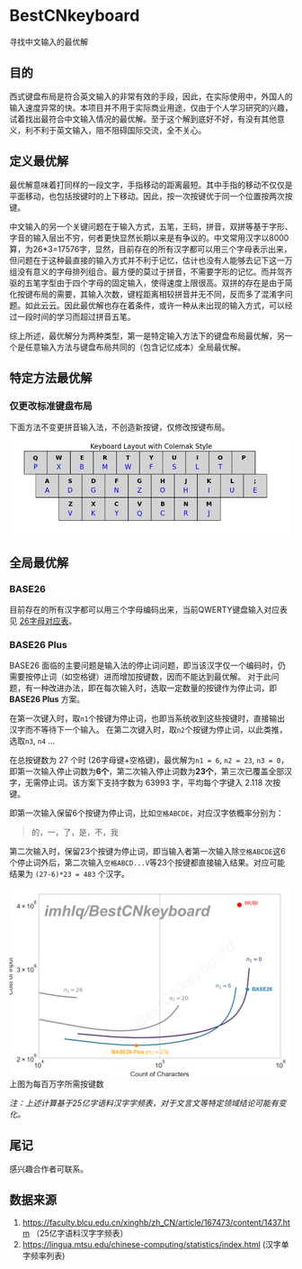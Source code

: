 # BestCNkeyboard
寻找中文输入的最优解

## 目的
西式键盘布局是符合英文输入的非常有效的手段，因此，在实际使用中，外国人的输入速度异常的快。本项目并不用于实际商业用途，仅由于个人学习研究的兴趣，试着找出最符合中文输入情况的最优解。至于这个解到底好不好，有没有其他意义，利不利于英文输入，阻不阻碍国际交流，全不关心。

## 定义最优解

最优解意味着打同样的一段文字，手指移动的距离最短。其中手指的移动不仅仅是平面移动，也包括按键时的上下移动。因此，按一次按键优于同一个位置按两次按键。

中文输入的另一个关键问题在于输入方式，五笔，王码，拼音，双拼等基于字形、字音的输入层出不穷，何者更快显然长期以来是有争议的。中文常用汉字以8000算，为26\*3=17576字，显然，目前存在的所有汉字都可以用三个字母表示出来，但问题在于这种最直接的输入方式并不利于记忆，估计也没有人能够去记下这一万组没有意义的字母排列组合。最方便的莫过于拼音，不需要字形的记忆。而并驾齐驱的五笔字型由于四个字母的固定输入，使得速度上限很高。双拼的存在是由于简化按键布局的需要，其输入次数，键程距离相较拼音并无不同，反而多了混淆字问题。如此云云。因此最优解也存在着条件，或许一种从未出现的输入方式，可以经过一段时间的学习而超过拼音五笔。

综上所述，最优解分为两种类型，第一是特定输入方法下的键盘布局最优解，另一个是任意输入方法与键盘布局共同的（包含记忆成本）全局最优解。

## 特定方法最优解

### 仅更改标准键盘布局

下面方法不变更拼音输入法，不创造新按键，仅修改按键布局。

![图一](./colemak_keyboard_layout.png)

## 全局最优解

### BASE26

目前存在的所有汉字都可以用三个字母编码出来，当前QWERTY键盘输入对应表见 [26字母对应表](./base26_characters.csv)。

### BASE26 Plus

BASE26 面临的主要问题是输入法的停止词问题，即当该汉字仅一个编码时，仍需要按停止词（如空格键）进而增加按键数，因而不能达到最优解。
对于此问题，有一种改进办法，即在每次输入时，选取一定数量的按键作为停止词，即 **BASE26 Plus** 方案。

在第一次键入时，取`n1`个按键为停止词，也即当系统收到这些按键时，直接输出汉字而不等待下一个输入。
在第二次键入时，取`n2`个按键为停止词，以此类推，选取`n3`, `n4` ...

在总按键数为 27 个时 (26字母键+空格键)，最优解为`n1 = 6`, `n2 = 23`, `n3 = 0`，即第一次输入停止词数为**6个**，第二次输入停止词数为**23个**，第三次已覆盖全部汉字，无需停止词。该方案下支持字数为 63993 字，平均每个字键入 2.118 次按键。

即第一次输入保留6个按键为停止词，比如`空格ABCDE`，对应汉字依概率分别为：

> 的，一，了，是，不，我

第二次输入时，保留23个按键为停止词，即当输入者第一次输入除`空格ABCDE`这6个停止词外后，第二次输入`空格ABCD...V`等23个按键都直接输入结果。对应可能结果为 `(27-6)*23 = 483` 个汉字。

![图二](./cost_vs_count.png)
上图为每百万字所需按键数


*注：上述计算基于25亿字语料汉字字频表，对于文言文等特定领域结论可能有变化。*


## 尾记

感兴趣合作者可联系。


## 数据来源

1. https://faculty.blcu.edu.cn/xinghb/zh_CN/article/167473/content/1437.htm （25亿字语料汉字字频表）
2. https://lingua.mtsu.edu/chinese-computing/statistics/index.html (汉字单字频率列表)
